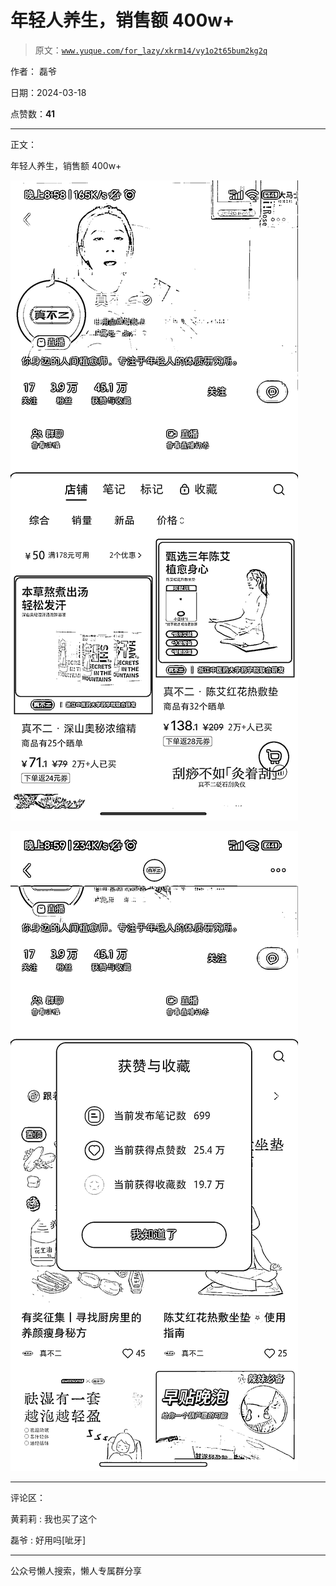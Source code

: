 # 年轻人养生，销售额 400w+

> 原文：[`www.yuque.com/for_lazy/xkrm14/vy1o2t65bum2kg2q`](https://www.yuque.com/for_lazy/xkrm14/vy1o2t65bum2kg2q)

作者： 磊爷

日期：2024-03-18

点赞数：**41**

* * *

正文：

年轻人养生，销售额 400w+

![](img/caa3eb43bcd121d00995c2518c5a2af9.png)

![](img/1d5e07453d6632bb3c9bea6467b2f49e.png)

* * *

评论区：

黄莉莉 : 我也买了这个

磊爷 : 好用吗[呲牙]

* * *

公众号懒人搜索，懒人专属群分享